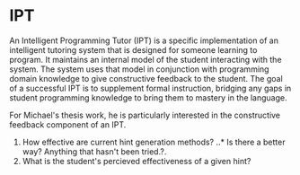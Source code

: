 # IPT

An Intelligent Programming Tutor (IPT) is a specific implementation of an intelligent tutoring system that is designed for someone learning to program. It maintains an internal model of the student interacting with the system. The system uses that model in conjunction with programming domain knowledge to give constructive feedback to the student. The goal of a successful IPT is to supplement formal instruction, bridging any gaps in student programming knowledge to bring them to mastery in the language. 

For Michael's thesis work, he is particularly interested in the constructive feedback component of an IPT.
1. How effective are current hint generation methods?
..* Is there a better way? Anything that hasn't been tried.?. 
2. What is the student's percieved effectiveness of a given hint?

